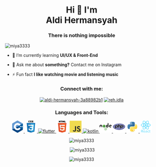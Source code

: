 <h1 align="center">Hi 👋 I'm
<br>
Aldi Hermansyah</h1>
<h3 align="center">There is nothing impossible</h3>

<p align="left"> <img src="https://komarev.com/ghpvc/?username=miya3333&label=Profile%20views&color=0e75b6&style=flat" alt="miya3333" /> </p>

- 🌱 I’m currently learning **UI/UX & Front-End**

- 💬 Ask me about **something?** Contact me on Instagram 

- ⚡ Fun fact **I like watching movie and listening music**

<h3 align="center">Connect with me:</h3>
<p align="center">
<a href="https://linkedin.com/in/aldi-hermansyah-3a88982b1" target="blank"><img align="center" src="https://raw.githubusercontent.com/rahuldkjain/github-profile-readme-generator/master/src/images/icons/Social/linked-in-alt.svg" alt="aldi-hermansyah-3a88982b1" height="30" width="40" /></a>
<a href="https://instagram.com/reh.idla" target="blank"><img align="center" src="https://raw.githubusercontent.com/rahuldkjain/github-profile-readme-generator/master/src/images/icons/Social/instagram.svg" alt="reh.idla" height="30" width="40" /></a>
</p>

<h3 align="center">Languages and Tools:</h3>
<p align="center"> <a href="https://www.w3schools.com/cpp/" target="_blank" rel="noreferrer"> <img src="https://raw.githubusercontent.com/devicons/devicon/master/icons/cplusplus/cplusplus-original.svg" alt="cplusplus" width="40" height="40"/> </a> <a href="https://www.w3schools.com/css/" target="_blank" rel="noreferrer"> <img src="https://raw.githubusercontent.com/devicons/devicon/master/icons/css3/css3-original-wordmark.svg" alt="css3" width="40" height="40"/> </a> <a href="https://flutter.dev" target="_blank" rel="noreferrer"> <img src="https://www.vectorlogo.zone/logos/flutterio/flutterio-icon.svg" alt="flutter" width="40" height="40"/> </a> <a href="https://www.w3.org/html/" target="_blank" rel="noreferrer"> <img src="https://raw.githubusercontent.com/devicons/devicon/master/icons/html5/html5-original-wordmark.svg" alt="html5" width="40" height="40"/> </a> <a href="https://developer.mozilla.org/en-US/docs/Web/JavaScript" target="_blank" rel="noreferrer"> <img src="https://raw.githubusercontent.com/devicons/devicon/master/icons/javascript/javascript-original.svg" alt="javascript" width="40" height="40"/> </a> <a href="https://kotlinlang.org" target="_blank" rel="noreferrer"> <img src="https://www.vectorlogo.zone/logos/kotlinlang/kotlinlang-icon.svg" alt="kotlin" width="40" height="40"/> </a> <a href="https://nodejs.org" target="_blank" rel="noreferrer"> <img src="https://raw.githubusercontent.com/devicons/devicon/master/icons/nodejs/nodejs-original-wordmark.svg" alt="nodejs" width="40" height="40"/> </a> <a href="https://www.php.net" target="_blank" rel="noreferrer"> <img src="https://raw.githubusercontent.com/devicons/devicon/master/icons/php/php-original.svg" alt="php" width="40" height="40"/> </a> <a href="https://www.python.org" target="_blank" rel="noreferrer"> <img src="https://raw.githubusercontent.com/devicons/devicon/master/icons/python/python-original.svg" alt="python" width="40" height="40"/> </a> <a href="https://reactjs.org/" target="_blank" rel="noreferrer"> <img src="https://raw.githubusercontent.com/devicons/devicon/master/icons/react/react-original-wordmark.svg" alt="react" width="40" height="40"/> </a> </p>

 <p align="center"><img src="https://github-readme-stats.vercel.app/api/top-langs?username=miya3333&show_icons=true&locale=en&layout=compact" alt="miya3333" /></p>

<p align="center">&nbsp;<img src="https://github-readme-stats.vercel.app/api?username=miya3333&show_icons=true&locale=en" alt="miya3333" /></p>

<p align="center"><img src="https://github-readme-streak-stats.herokuapp.com/?user=miya3333&" alt="miya3333" /></p>